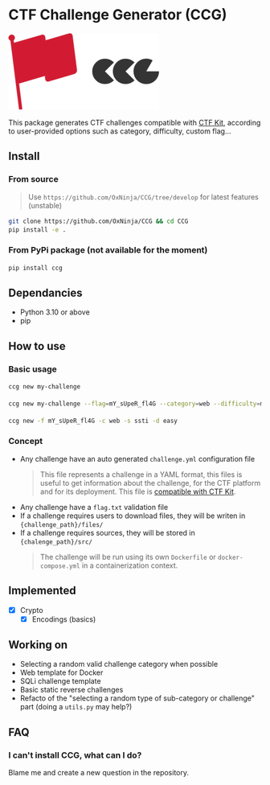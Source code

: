 # CTF Challenge Generator (CCG)

![Logo](static/logo.png)

This package generates CTF challenges compatible with [CTF Kit](https://github.com/Team-FakeNews/CTFKit), according to user-provided options such as category, difficulty, custom flag...

## Install

### From source

> Use `https://github.com/OxNinja/CCG/tree/develop` for latest features (unstable)

```sh
git clone https://github.com/OxNinja/CCG && cd CCG
pip install -e .
```

### From PyPi package (not available for the moment)

```sh
pip install ccg
```

## Dependancies

* Python 3.10 or above
* pip

## How to use

### Basic usage

```sh
ccg new my-challenge

ccg new my-challenge --flag=mY_sUpeR_fl4G --category=web --difficulty=medium

ccg new -f mY_sUpeR_fl4G -c web -s ssti -d easy
```

### Concept

* Any challenge have an auto generated `challenge.yml` configuration file
  > This file represents a challenge in a YAML format, this files is useful to get information about the challenge, for the CTF platform and for its deployment. This file is [compatible with CTF Kit](https://git.fakenews.sh/ctfkit/ctfkit).
* Any challenge have a `flag.txt` validation file
* If a challenge requires users to download files, they will be writen in `{challenge_path}/files/`
* If a challenge requires sources, they will be stored in `{chalenge_path}/src/`
  > The challenge will be run using its own `Dockerfile` or `docker-compose.yml` in a containerization context.

## Implemented

* [x] Crypto
    * [x] Encodings (basics)

## Working on

* Selecting a random valid challenge category when possible
* Web template for Docker
* SQLi challenge template
* Basic static reverse challenges
* Refacto of the "selecting a random type of sub-category or challenge" part (doing a `utils.py` may help?)

## FAQ

### I can't install CCG, what can I do?

Blame me and create a new question in the repository.
